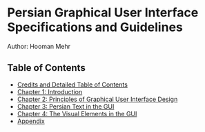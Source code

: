 Persian Graphical User Interface Specifications and Guidelines
==============================================================

Author: Hooman Mehr

Table of Contents
-----------------

- [Credits and Detailed Table of Contents](/en/PersianHIG_EN_Main4_TOC.md)
- [Chapter 1: Introduction](PersianHIG_EN_Main4_Chapter1.md)
- [Chapter 2: Principles of Graphical User Interface Design](PersianHIG_EN_Main4_Chapter2.md)
- [Chapter 3: Persian Text in the GUI](PersianHIG_EN_Main4_Chapter3.md)
- [Chapter 4: The Visual Elements in the GUI](PersianHIG_EN_Main4_Chapter4.md)
- [Appendix](PersianHIG_EN_Main4_Appendix.md)
